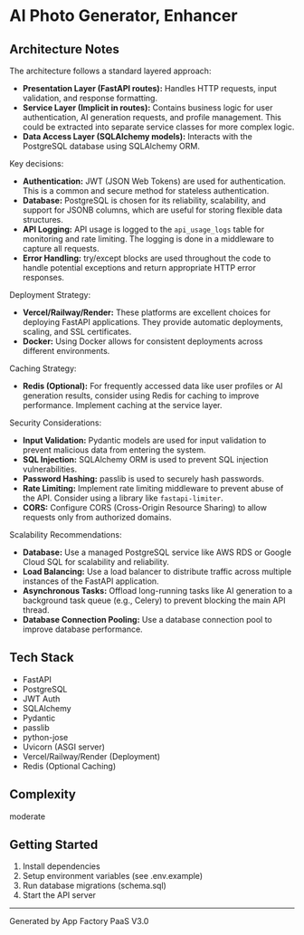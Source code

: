 # AI Photo Generator, Enhancer

## Architecture Notes

The architecture follows a standard layered approach:

*   **Presentation Layer (FastAPI routes):** Handles HTTP requests, input validation, and response formatting.
*   **Service Layer (Implicit in routes):** Contains business logic for user authentication, AI generation requests, and profile management.  This could be extracted into separate service classes for more complex logic.
*   **Data Access Layer (SQLAlchemy models):** Interacts with the PostgreSQL database using SQLAlchemy ORM.

Key decisions:

*   **Authentication:** JWT (JSON Web Tokens) are used for authentication.  This is a common and secure method for stateless authentication.
*   **Database:** PostgreSQL is chosen for its reliability, scalability, and support for JSONB columns, which are useful for storing flexible data structures.
*   **API Logging:**  API usage is logged to the `api_usage_logs` table for monitoring and rate limiting.  The logging is done in a middleware to capture all requests.
*   **Error Handling:**  try/except blocks are used throughout the code to handle potential exceptions and return appropriate HTTP error responses.

Deployment Strategy:

*   **Vercel/Railway/Render:** These platforms are excellent choices for deploying FastAPI applications.  They provide automatic deployments, scaling, and SSL certificates.
*   **Docker:**  Using Docker allows for consistent deployments across different environments.

Caching Strategy:

*   **Redis (Optional):** For frequently accessed data like user profiles or AI generation results, consider using Redis for caching to improve performance.  Implement caching at the service layer.

Security Considerations:

*   **Input Validation:**  Pydantic models are used for input validation to prevent malicious data from entering the system.
*   **SQL Injection:**  SQLAlchemy ORM is used to prevent SQL injection vulnerabilities.
*   **Password Hashing:**  passlib is used to securely hash passwords.
*   **Rate Limiting:** Implement rate limiting middleware to prevent abuse of the API.  Consider using a library like `fastapi-limiter`.
*   **CORS:** Configure CORS (Cross-Origin Resource Sharing) to allow requests only from authorized domains.

Scalability Recommendations:

*   **Database:**  Use a managed PostgreSQL service like AWS RDS or Google Cloud SQL for scalability and reliability.
*   **Load Balancing:**  Use a load balancer to distribute traffic across multiple instances of the FastAPI application.
*   **Asynchronous Tasks:**  Offload long-running tasks like AI generation to a background task queue (e.g., Celery) to prevent blocking the main API thread.
*   **Database Connection Pooling:** Use a database connection pool to improve database performance.


## Tech Stack

- FastAPI
- PostgreSQL
- JWT Auth
- SQLAlchemy
- Pydantic
- passlib
- python-jose
- Uvicorn (ASGI server)
- Vercel/Railway/Render (Deployment)
- Redis (Optional Caching)

## Complexity

moderate

## Getting Started

1. Install dependencies
2. Setup environment variables (see .env.example)
3. Run database migrations (schema.sql)
4. Start the API server

---

Generated by App Factory PaaS V3.0
